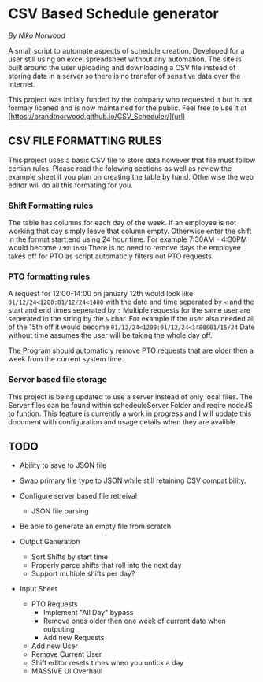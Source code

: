 # CSV Based Schedule generator #
*By Niko Norwood*

A small script to automate aspects of schedule creation. Developed for a user still using an excel spreadsheet without any automation. The site is built around the user uploading and downloading a CSV file instead of storing data in a server so there is no transfer of sensitive data over the internet. 


This project was initialy funded by the company who requested it but is not formaly licened and is now maintained for the public. Feel free to use it at [https://brandtnorwood.github.io/CSV_Scheduler/](url)


## CSV FILE FORMATTING RULES

This project uses a basic CSV file to store data however that file must follow certian rules. Please read the folowing sections as well as review the example sheet if you plan on creating the table by hand. Otherwise the web editor <TODO> will do all this formating for you.


### Shift Formatting rules

The table has columns for each day of the week. If an employee is not working that day simply leave that column empty. Otherwise enter the shift in the format start:end using 24 hour time. For example 7:30AM - 4:30PM would become `730:1630` There is no need to remove days the employee takes off for PTO as script automaticly filters out PTO requests. 


### PTO formatting rules

A request for 12:00-14:00 on january 12th would look like `01/12/24<1200:01/12/24<1400` with the date and time seperated by `<` and the start and end times seperated by `:`
Multiple requests for the same user are seperated in the string by the `&` char. For example if the user also needed all of the 15th off it would become `01/12/24<1200:01/12/24<1400&01/15/24`
Date without time assumes the user will be taking the whole day off.

The Program should automaticly remove PTO requests that are older then a week from the current system time.


### Server based file storage

This project is being updated to use a server instead of only local files. The Server files can be found within schedeuleServer Folder and reqire nodeJS to funtion. This feature is currently a work in progress and I will update this document with configuration and usage details when they are avalible.


## TODO
* Ability to save to JSON file

* Swap primary file type to JSON while still retaining CSV compatibility.

* Configure server based file retreival
  - JSON file parsing

* Be able to generate an empty file from scratch

* Output Generation
  - Sort Shifts by start time
  - Properly parce shifts that roll into the next day
  - Support multiple shifts per day?


* Input Sheet
  - PTO Requests
    * Implement "All Day" bypass
    * Remove ones older then one week of current date when outputing
    * Add new Requests
  - Add new User
  - Remove Current User
  - Shift editor resets times when you untick a day
  - MASSIVE UI Overhaul